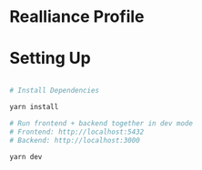 
# Realliance Profile

# Setting Up

```sh

# Install Dependencies

yarn install

# Run frontend + backend together in dev mode
# Frontend: http://localhost:5432
# Backend: http://localhost:3000

yarn dev
```